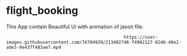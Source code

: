 # flight_booking

This App contain Beautiful Ui with animation  of jason file. 


                                                 https://user-images.githubusercontent.com/76704939/213402746-f4982127-82d6-48e2-ade3-9e437f483ae7.mp4

